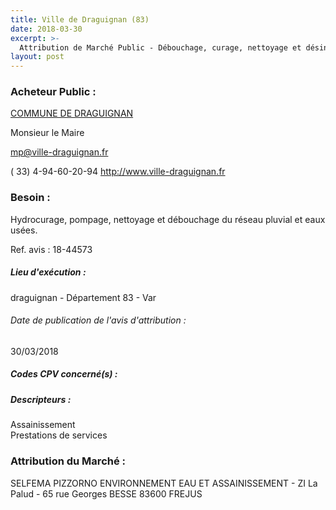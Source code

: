 ```yaml
---
title: Ville de Draguignan (83)
date: 2018-03-30
excerpt: >-
  Attribution de Marché Public - Débouchage, curage, nettoyage et désinfection des réseaux et ouvrages d'assainissement d'eaux usées des bâtiments communaux, du réseau d'eaux pluviales et du canal de la ville.
layout: post
---
```


### Acheteur Public : 
<a href="/acheteur-136/siren-218300507"> COMMUNE DE DRAGUIGNAN</a><br/>

Monsieur le Maire

mp@ville-draguignan.fr

( 33) 4-94-60-20-94
http://www.ville-draguignan.fr
### Besoin :

Hydrocurage, pompage, nettoyage et débouchage du réseau pluvial et eaux usées.

Ref. avis : 18-44573


##### Lieu d'exécution :

draguignan - Département 83 - Var

###### Date de publication de l'avis d'attribution : 
30/03/2018

##### Codes CPV concerné(s) :

##### Descripteurs :
Assainissement <br/>
Prestations de services <br/>

### Attribution du Marché :
SELFEMA PIZZORNO ENVIRONNEMENT EAU ET ASSAINISSEMENT - ZI La Palud - 65 rue Georges BESSE 83600 FREJUS <br/>
